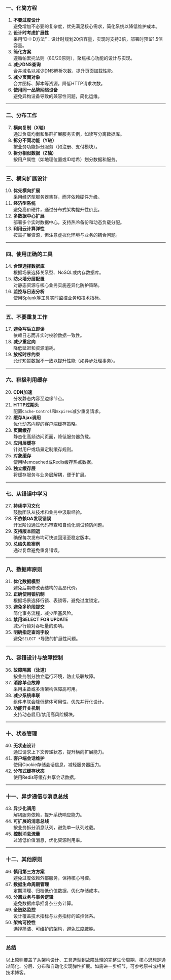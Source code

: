 
### **一、化简方程**  
1. **不要过度设计**  
   避免增加不必要的复杂度，优先满足核心需求，简化系统以降低维护成本。  
2. **设计时考虑扩展性**  
   采用“D-I-D方法”：设计时规划20倍容量，实现时支持3倍，部署时预留1.5倍容量。  
3. **简化方案**  
   遵循帕累托法则（80/20原则），聚焦核心功能的设计与实现。  
4. **减少DNS查询**  
   合并域名以减少DNS解析次数，提升页面加载性能。  
5. **减少页面对象**  
   合并图标、脚本等资源，降低HTTP请求次数。  
6. **使用同一品牌网络设备**  
   避免异构设备导致的兼容性问题，简化运维。

---

### **二、分布工作**  
7. **横向复制（X轴）**  
   通过负载均衡和集群扩展服务实例，如读写分离数据库。  
8. **拆分不同功能（Y轴）**  
   按业务功能拆分服务（如注册、支付模块）。  
9. **拆分相似数据（Z轴）**  
   按用户属性（如地理位置或ID哈希）划分数据和服务。

---

### **三、横向扩展设计**  
10. **优先横向扩展**  
   采用经济型服务器集群，而非依赖硬件升级。  
11. **经济型系统**  
   避免高价硬件，通过分布式架构提升性价比。  
12. **多数据中心扩展**  
   部署多个实时数据中心，支持热冷备份和动态负载分配。  
13. **利用云计算弹性**  
   按需扩展资源，但注意虚拟化环境与业务的耦合问题。

---

### **四、使用正确的工具**  
14. **合理选择数据库**  
   根据场景选择关系型、NoSQL或内存数据库。  
15. **防火墙分层配置**  
   对静态资源与核心业务实施差异化防护策略。  
16. **监控与日志分析**  
   使用Splunk等工具实时监控业务和技术指标。

---

### **五、不要重复工作**  
17. **避免写后立即读**  
   依赖日志而非实时校验数据一致性。  
18. **减少重定向**  
   降低延迟和资源消耗。  
19. **放松时序约束**  
   允许短暂数据不一致以提升性能（如异步处理事务）。

---

### **六、积极利用缓存**  
20. **CDN加速**  
   分发静态内容至边缘节点。  
21. **HTTP过期头**  
   配置`Cache-Control`和`Expires`减少重复请求。  
22. **缓存Ajax调用**  
   优化动态内容的客户端缓存策略。  
23. **页面缓存**  
   静态化高频访问页面，降低服务器负载。  
24. **应用层缓存**  
   针对用户或场景定制缓存规则。  
25. **对象缓存**  
   使用Memcached或Redis缓存热点数据。  
26. **独立缓存层**  
   将缓存服务与业务层解耦，便于扩展。

---

### **七、从错误中学习**  
27. **持续学习文化**  
   鼓励团队从技术和业务中汲取经验。  
28. **不依赖QA发现错误**  
   开发阶段通过代码审查和自动化测试预防问题。  
29. **支持版本回退**  
   确保每次发布均可快速回滚至稳定版本。  
30. **总结失败案例**  
   通过复盘避免重复错误。

---

### **八、数据库原则**  
31. **优化数据模型**  
   避免后期修改表结构的高昂代价。  
32. **正确使用锁机制**  
   根据场景选择行锁、表锁等，避免过度锁定。  
33. **避免多阶段提交**  
   简化事务流程，减少阻塞风险。  
34. **禁用SELECT FOR UPDATE**  
   减少行锁对吞吐量的影响。  
35. **明确指定查询字段**  
   避免`SELECT *`导致的扩展性问题。

---

### **九、容错设计与故障控制**  
36. **故障隔离（泳道）**  
   按业务划分独立运行环境，防止级联故障。  
37. **消除单点故障**  
   采用主备或多活架构保障高可用。  
38. **减少系统串联**  
   组件串联会降低整体可用性，优先并行化设计。  
39. **功能开关机制**  
   支持动态启用/禁用高风险模块。

---

### **十、状态管理**  
40. **无状态设计**  
   通过请求上下文传递状态，提升横向扩展能力。  
41. **客户端会话维护**  
   使用Cookie存储会话信息，减轻服务器压力。  
42. **分布式缓存状态**  
   使用Redis等缓存共享会话数据。

---

### **十一、异步通信与消息总线**  
43. **异步化调用**  
   解耦服务依赖，提升系统响应能力。  
44. **可扩展的消息总线**  
   按业务拆分消息队列，避免单一队列过载。  
45. **控制消息流量**  
   过滤低价值消息，优化资源利用率。

---

### **十二、其他原则**  
46. **慎用第三方方案**  
   避免过度依赖外部服务，保持核心可控。  
47. **数据生命周期管理**  
   定期清理、归档低价值数据，优化存储成本。  
48. **分离业务与事务逻辑**  
   避免数据库承担复杂业务计算。  
49. **全链路监控**  
   设计覆盖技术指标与业务指标的监控体系。  
50. **架构可控性**  
   选择简洁、可维护的架构，避免过度臃肿。

---

### **总结**  
以上原则覆盖了从架构设计、工具选型到故障处理的完整生命周期，核心思想是通过简化、分层、分布和自动化实现弹性扩展。如需进一步细节，可参考原书或相关技术博客。